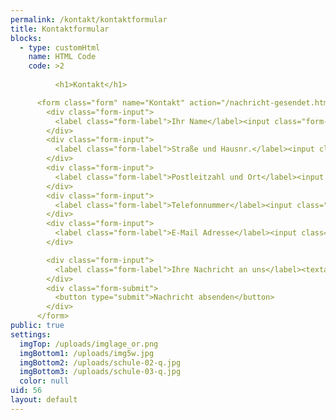 ```yaml
---
permalink: /kontakt/kontaktformular
title: Kontaktformular
blocks:
  - type: customHtml
    name: HTML Code
    code: >2
      
          <h1>Kontakt</h1>

      <form class="form" name="Kontakt" action="/nachricht-gesendet.html" method="POST" data-netlify="true">
        <div class="form-input">
          <label class="form-label">Ihr Name</label><input class="form-field" type="text" name="name" />   
        </div>
        <div class="form-input">
          <label class="form-label">Straße und Hausnr.</label><input class="form-field" type="text" name="strasse" />   
        </div>
        <div class="form-input">
          <label class="form-label">Postleitzahl und Ort</label><input class="form-field" type="text" name="ort" />   
        </div>
        <div class="form-input">
          <label class="form-label">Telefonnummer</label><input class="form-field" type="text" name="telefon" />   
        </div>
        <div class="form-input">
          <label class="form-label">E-Mail Adresse</label><input class="form-field" type="email" name="email" />   
        </div>

        <div class="form-input">
          <label class="form-label">Ihre Nachricht an uns</label><textarea class="form-textarea" rows="8" name="nachricht"></textarea>
        </div>
        <div class="form-submit">
          <button type="submit">Nachricht absenden</button>
        </div>
      </form>
public: true
settings:
  imgTop: /uploads/imglage_or.png
  imgBottom1: /uploads/img5w.jpg
  imgBottom2: /uploads/schule-02-q.jpg
  imgBottom3: /uploads/schule-03-q.jpg
  color: null
uid: 56
layout: default
---
```

